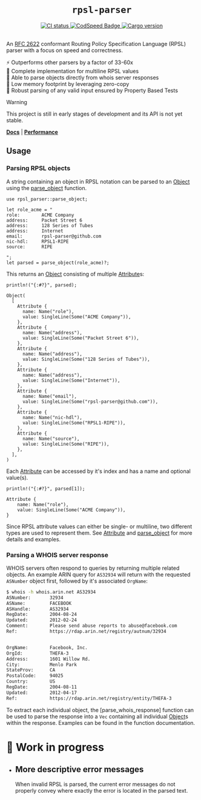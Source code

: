 <h1 align="center"><code>rpsl-parser</code></h1>

<div align="center">
  <a href="https://github.com/srv6d/rpsl-parser/actions">
    <img src="https://github.com/srv6d/rpsl-parser/workflows/CI/badge.svg" alt="CI status">
  </a>
  <a href="https://codspeed.io/SRv6d/rpsl-parser">
    <img src="https://img.shields.io/endpoint?url=https://codspeed.io/badge.json" alt="CodSpeed Badge">
  </a>
  <a href="https://crates.io/crates/rpsl-parser">
    <img src="https://img.shields.io/crates/v/rpsl-parser.svg" alt="Cargo version">
  </a>
  
</div>
<br>

An [RFC 2622] conformant Routing Policy Specification Language (RPSL) parser with a focus on speed and correctness.

⚡️ Outperforms other parsers by a factor of 33-60x\
📰 Complete implementation for multiline RPSL values\
💬 Able to parse objects directly from whois server responses\
🧠 Low memory footprint by leveraging zero-copy\
🧪 Robust parsing of any valid input ensured by Property Based Tests

> [!WARNING]
> This project is still in early stages of development and its API is not yet stable.

[**Docs**](https://docs.rs/rpsl-parser/latest/rpsl_parser/) | [**Performance**](https://github.com/SRv6d/rpsl-parser/tree/main/docs/benchmark)

## Usage

### Parsing RPSL objects

A string containing an object in RPSL notation can be parsed to an [Object] using the [parse_object] function.

```rust,ignore
use rpsl_parser::parse_object;

let role_acme = "
role:        ACME Company
address:     Packet Street 6
address:     128 Series of Tubes
address:     Internet
email:       rpsl-parser@github.com
nic-hdl:     RPSL1-RIPE
source:      RIPE

";
let parsed = parse_object(role_acme)?;
```

This returns an [Object] consisting of multiple [Attribute]s:

```rust,ignore
println!("{:#?}", parsed);

Object(
  [
    Attribute {
      name: Name("role"),
      value: SingleLine(Some("ACME Company")),
    },
    Attribute {
      name: Name("address"),
      value: SingleLine(Some("Packet Street 6")),
    },
    Attribute {
      name: Name("address"),
      value: SingleLine(Some("128 Series of Tubes")),
    },
    Attribute {
      name: Name("address"),
      value: SingleLine(Some("Internet")),
    },
    Attribute {
      name: Name("email"),
      value: SingleLine(Some("rpsl-parser@github.com")),
    },
    Attribute {
      name: Name("nic-hdl"),
      value: SingleLine(Some("RPSL1-RIPE")),
    },
    Attribute {
      name: Name("source"),
      value: SingleLine(Some("RIPE")),
    },
  ],
)
```

Each [Attribute] can be accessed by it's index and has a name and optional value(s).

```rust,ignore
println!("{:#?}", parsed[1]);

Attribute {
    name: Name("role"),
    value: SingleLine(Some("ACME Company")),
}
```

Since RPSL attribute values can either be single- or multiline, two different types are used to represent them. See [Attribute] and [parse_object] for more details and examples.

### Parsing a WHOIS server response

WHOIS servers often respond to queries by returning multiple related objects.
An example ARIN query for `AS32934` will return with the requested `ASNumber` object first, followed by it's associated `OrgName`:

```sh
$ whois -h whois.arin.net AS32934
ASNumber:       32934
ASName:         FACEBOOK
ASHandle:       AS32934
RegDate:        2004-08-24
Updated:        2012-02-24
Comment:        Please send abuse reports to abuse@facebook.com
Ref:            https://rdap.arin.net/registry/autnum/32934


OrgName:        Facebook, Inc.
OrgId:          THEFA-3
Address:        1601 Willow Rd.
City:           Menlo Park
StateProv:      CA
PostalCode:     94025
Country:        US
RegDate:        2004-08-11
Updated:        2012-04-17
Ref:            https://rdap.arin.net/registry/entity/THEFA-3


```

To extract each individual object, the [parse_whois_response] function can be used to parse the response into a `Vec` containing all individual [Object]s within the response. Examples can be found in the function documentation.

# 🚧 Work in progress

- ## More descriptive error messages
  When invalid RPSL is parsed, the current error messages do not properly convey where exactly the error is located in the parsed text.

[RFC 2622]: https://datatracker.ietf.org/doc/html/rfc2622
[Object]: https://docs.rs/rpsl-parser/latest/rpsl_parser/struct.Object.html
[Attribute]: https://docs.rs/rpsl-parser/latest/rpsl_parser/struct.Attribute.html
[parse_object]: https://docs.rs/rpsl-parser/latest/rpsl_parser/fn.parse_object.html
[parse_whois_server_response]: https://docs.rs/rpsl-parser/latest/rpsl_parser/fn.parse_whois_response.html
